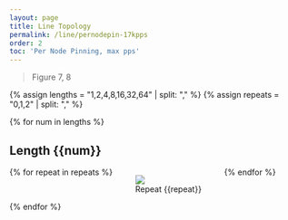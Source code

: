 ```yaml
---
layout: page
title: Line Topology
permalink: /line/pernodepin-17kpps
order: 2
toc: 'Per Node Pinning, max pps'
---
```


> Figure 7, 8

{% assign lengths = "1,2,4,8,16,32,64" | split: "," %}
{% assign repeats = "0,1,2" | split: "," %}

{% for num in lengths %}

<h2>Length {{num}}</h2>

<div style="display: flex;">
{% for repeat in repeats %}

<figure>
<img src="../assets/svg/lines/node-pin-17kpps/{{num}}/hdr-histogram-latencies-repeat-{{repeat}}.svg">
<figcaption style="display: flex; justify-content: center;">Repeat {{repeat}}</figcaption>
</figure>
{% endfor %}

</div>
{% endfor %}

